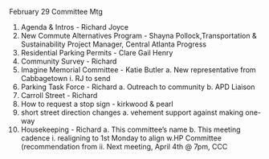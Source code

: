 
February 29 Committee Mtg


1.  Agenda & Intros - Richard Joyce
2.  New Commute Alternatives Program - Shayna Pollock,Transportation & Sustainability Project Manager, Central Atlanta Progress
3.  Residential Parking Permits - Clare Gail Henry
4.  Community Survey - Richard 
5.  Imagine Memorial Committee - Katie Butler
a.  New representative from Cabbagetown
i.  RJ to send 
6.  Parking Task Force - Richard
a.  Outreach to community
b.  APD Liaison
7.  Carroll Street - Richard
8.  How to request a stop sign - kirkwood & pearl
9.  short street direction changes
a.  vehement support against making one-way
10. Housekeeping - Richard 
a.  This committee’s name
b.  This meeting cadence
i.  realigning to 1st Monday to align w.HP Committee (recommendation from 
ii. Next meeting, April 4th @ 7pm, CCC
